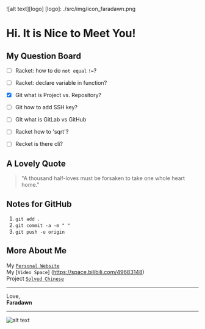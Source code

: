 ![alt text][logo]
[logo]: ./src/img/icon_faradawn.png
# Hi. It is Nice to Meet You!

## My Question Board
- [ ] Racket: how to do `not equal` `!=`?
- [ ] Racket: declare variable in function?
- [x] Git what is Project vs. Repository?
- [ ] Git how to add SSH key?
- [ ] GIt what is GitLab vs GitHub
- [ ] Racket how to 'sqrt'?
- [ ] Recket is there cli?  



## A Lovely Quote
> "A thousand half-loves must be forsaken to take one whole heart home."  



## Notes for  GitHub
1. `git add .`
2. `git commit -a -m " "`
3. `git push -u origin`   



## More About Me
My [`Personal Website`](https://www.faradawny.com)  
My [`Video Space`] (https://space.bilibili.com/49683148)  
Project [`Solved Chinese`](https://www.solvedchinese.org)  


___

Love,  
**Faradawn**
___

![alt text](./src/img/cover.png)


